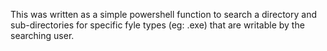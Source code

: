 This was written as a simple powershell function to search a directory and sub-directories for specific fyle types (eg: .exe) that are writable by the searching user.
